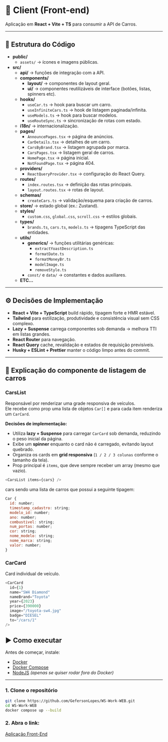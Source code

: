 # 🚗 Client (Front-end)

Aplicação em **React + Vite + TS** para consumir a API de Carros.

---

## 📂 Estrutura do Código
- **public/**
  - `assets/` → ícones e imagens públicas.
- **src/**
  - **api/** → funções de integração com a API.
  - **components/**
    - **layout/** → componentes de layout geral.
    - **ui/** → componentes reutilizáveis de interface (botões, listas, spinners etc).
  - **hooks/**  
    - `useCar.ts` → hook para buscar um carro.  
    - `useInfiniteCars.ts` → hook de listagem paginada/infinita.  
    - `useModels.ts` → hook para buscar modelos.  
    - `useRouteSync.ts` → sincronização de rotas com estado.  
  - **i18n/** → internacionalização.
  - **pages/**
    - `AnnouncePages.tsx` → página de anúncios.  
    - `CarDetails.tsx` → detalhes de um carro.  
    - `CarsByBrand.tsx` → listagem agrupada por marca.  
    - `CarsPages.tsx` → listagem geral de carros.  
    - `HomePage.tsx` → página inicial.  
    - `NotFoundPage.tsx` → página 404.  
  - **providers/**
    - `ReactQueryProvider.tsx` → configuração do React Query.  
  - **routes/**
    - `index.routes.tsx` → definição das rotas principais.  
    - `layout.routes.tsx` → rotas de layout.  
  - **schemas/**
    - `createCars.ts` → validação/esquema para criação de carros.  
  - **store/** → estado global (ex.: Zustand).  
  - **styles/**
    - `custom.css`, `global.css`, `scroll.css` → estilos globais.  
  - **types/**
    - `brands.ts`, `cars.ts`, `models.ts` → tipagens TypeScript das entidades.  
  - **utils/**
    - **generics/** → funções utilitárias genéricas:
      - `extractYoastDescription.ts`  
      - `formatDate.ts`  
      - `formatMoneyBr.ts`  
      - `modelImage.ts`  
      - `removeStyle.ts`  
    - `const/` e `data/` → constantes e dados auxiliares. 
  - **ETC...**
  
---

## ⚙️ Decisões de Implementação

- **React + Vite + TypeScript** build rápido, tipagem forte e HMR estável.
- **Tailwind** para estilização, produtividade e consistência visual sem CSS complexo.
- **Lazy + Suspense** carrega componentes sob demanda → melhora TTI em listas grandes.
- **React Router** para navegação.
- **React Query** cache, revalidação e estados de requisição previsíveis.
- **Husky + ESLint + Prettier** manter o código limpo antes do commit.
  
---

## 🧩 Explicação do componente de listagem de carros

### CarsList


Responsável por renderizar uma grade responsiva de veículos.  
Ele recebe como prop uma lista de objetos `Car[]` e para cada item renderiza um `CarCard`.

**Decisões de implementação:**
- Utiliza **lazy + Suspense** para carregar `CarCard` sob demanda, reduzindo o peso inicial da página.
- Exibe um **spinner** enquanto o card não é carregado, evitando layout quebrado.
- Organiza os cards em **grid responsiva** (`1 / 2 / 3 colunas` conforme o tamanho da tela).
- Prop principal é `items`, que deve sempre receber um array (mesmo que vazio).


```javascript
<CarsList items={cars} />
```

cars sendo uma lista de carros que possui a seguinte tipagem:

```javascript
Car {
  id: number;
  timestamp_cadastro: string;
  modelo_id: number;
  ano: number;
  combustivel: string;
  num_portas: number;
  cor: string;
  nome_modelo: string;
  nome_marca: string;
  valor: number;
}
```

### CarCard

Card individual de veículo.

```javascript
<CarCard
  id={1}
  name="SW4 Diamond"
  nameBrand="Toyota"
  year={2023}
  price={390000}
  image="/toyota-sw4.jpg"
  badge="DIESEL"
  to="/cars/1"
/>
```

## ▶️ Como executar

Antes de começar, instale:

- [Docker](https://www.docker.com/products/docker-desktop)
- [Docker Compose](https://docs.docker.com/compose/)
- [NodeJS](https://nodejs.org/pt) _(apenas se quiser rodar fora do Docker)_

---

### 1. Clone o repositório

```bash
git clone https://github.com/GefersonLopes/WS-Work-WEB.git
cd WS-Work-WEB
docker compose up --build
```

### 2. Abra o link:

[Aplicação Front-End](http://localhost:5173) 